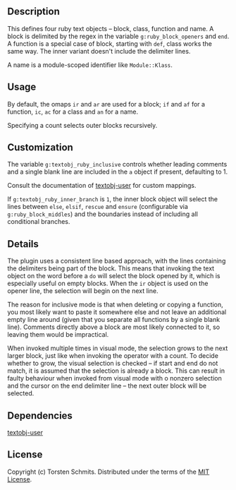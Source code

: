 ## Description

This defines four ruby text objects – block, class, function and name.
A block is delimited by the regex in the variable `g:ruby_block_openers` and
`end`.
A function is a special case of block, starting with `def`, class works the
same way.
The inner variant doesn't include the delimiter lines.

A name is a module-scoped identifier like `Module::Klass`.

## Usage

By default, the omaps `ir` and `ar` are used for a block; `if` and `af` for a
function, `ic`, `ac` for a class and `an` for a name.

Specifying a count selects outer blocks recursively.

## Customization

The variable `g:textobj_ruby_inclusive` controls whether leading comments and a
single blank line are included in the `a` object if present, defaulting to 1.

Consult the documentation of [textobj-user][1] for custom mappings.

If `g:textobj_ruby_inner_branch` is `1`, the inner block object will select the
lines between `else`, `elsif`, `rescue` and `ensure` (configurable via
`g:ruby_block_middles`) and the boundaries instead of including all conditional
branches.

## Details

The plugin uses a consistent line based approach, with the lines containing the
delimiters being part of the block.
This means that invoking the text object on the word before a `do` will select
the block opened by it, which is especially useful on empty blocks.
When the `ir` object is used on the opener line, the selection will begin on
the next line.

The reason for inclusive mode is that when deleting or copying a function, you
most likely want to paste it somewhere else and not leave an additional empty
line around (given that you separate all functions by a single blank line).
Comments directly above a block are most likely connected to it, so leaving
them would be impractical.

When invoked multiple times in visual mode, the selection grows to the next
larger block, just like when invoking the operator with a count.
To decide whether to grow, the visual selection is checked – if start and end
do not match, it is assumed that the selection is already a block.
This can result in faulty behaviour when invoked from visual mode with o
nonzero selection and the cursor on the end delimiter line – the next outer
block will be selected.

## Dependencies

[textobj-user][1]

## License

Copyright (c) Torsten Schmits. Distributed under the terms of the [MIT
License][2].

[1]: https://github.com/kana/vim-textobj-user 'textobj-user'
[2]: http://opensource.org/licenses/MIT 'mit license'
